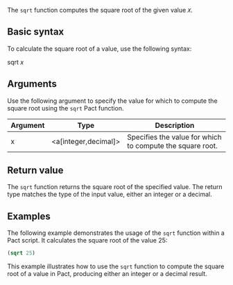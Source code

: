 The `sqrt` function computes the square root of the given value *`X`*.

## Basic syntax

To calculate the square root of a value, use the following syntax:

sqrt *x*

## Arguments

Use the following argument to specify the value for which to compute the square root using the `sqrt` Pact function.

| Argument | Type | Description |
| --- | --- | --- |
| x | \<a[integer,decimal]> | Specifies the value for which to compute the square root. |

## Return value

The `sqrt` function returns the square root of the specified value. The return type matches the type of the input value, either an integer or a decimal.

## Examples

The following example demonstrates the usage of the `sqrt` function within a Pact script. It calculates the square root of the value 25:

```lisp
(sqrt 25)
```

This example illustrates how to use the `sqrt` function to compute the square root of a value in Pact, producing either an integer or a decimal result.
